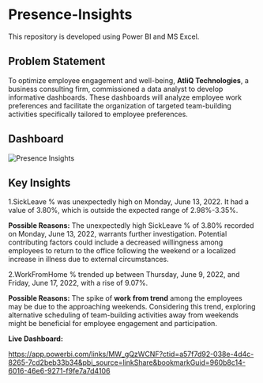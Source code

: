# Presence-Insights
This repository is developed using Power BI and MS Excel.

## Problem Statement
To optimize employee engagement and well-being, **AtliQ Technologies**, a business consulting firm, commissioned a data analyst to develop informative dashboards. These dashboards will analyze employee work preferences and facilitate the organization of targeted team-building activities specifically tailored to employee preferences.

## Dashboard
![Presence Insights](https://github.com/Hansaraj09/Presence-Insights/assets/93324559/b6a4b66d-9d2f-4b1f-9a1d-ac4d7ad26a5a)

## Key Insights
1.SickLeave % was unexpectedly high on Monday, June 13, 2022. It had a value of 3.80%, which is outside the expected range of 2.98%-3.35%.

**Possible Reasons:** The unexpectedly high SickLeave % of 3.80% recorded on Monday, June 13, 2022, warrants further investigation. Potential contributing factors could include a decreased willingness among employees to return to the office following the weekend or a localized increase in illness due to external circumstances.

2.WorkFromHome % trended up between Thursday, June 9, 2022, and Friday, June 17, 2022, with a rise of 9.07%.

**Possible Reasons:** The spike of **work from trend** among the employees may be due to the approaching weekends. Considering this trend, exploring alternative scheduling of team-building activities away from weekends might be beneficial for employee engagement and participation.

**Live Dashboard:** 

https://app.powerbi.com/links/MW_gQzWCNF?ctid=a57f7d92-038e-4d4c-8265-7cd2beb33b34&pbi_source=linkShare&bookmarkGuid=960b8c14-6016-46e6-9271-f9fe7a7d4106
